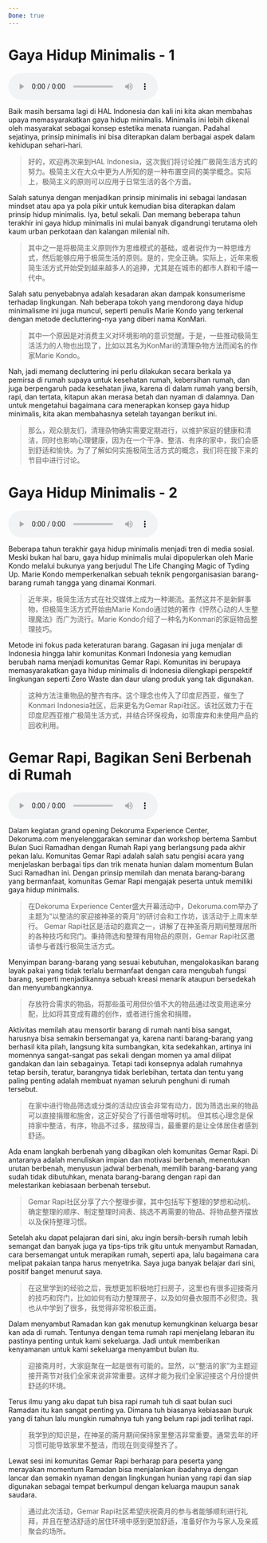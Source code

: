 ```yaml
---
Done: true
---
```


# Gaya Hidup Minimalis - 1

![U4T3 - Gaya Hidup Minimalis - 1](audio/U4T3%20-%20Gaya%20Hidup%20Minimalis%20-%201.m4a)

Baik masih bersama lagi di HAL Indonesia dan kali ini kita akan membahas upaya memasyarakatkan gaya hidup minimalis. Minimalis ini lebih dikenal oleh masyarakat sebagai konsep estetika menata ruangan. Padahal sejatinya, prinsip minimalis ini bisa diterapkan dalam berbagai aspek dalam kehidupan sehari-hari.

> 好的，欢迎再次来到HAL Indonesia，这次我们将讨论推广极简生活方式的努力。极简主义在大众中更为人所知的是一种布置空间的美学概念。实际上，极简主义的原则可以应用于日常生活的各个方面。

Salah satunya dengan menjadikan prinsip minimalis ini sebagai landasan mindset atau apa ya pola pikir untuk kemudian bisa diterapkan dalam prinsip hidup minimalis. Iya, betul sekali. Dan memang beberapa tahun terakhir ini gaya hidup minimalis ini mulai banyak digandrungi terutama oleh kaum urban perkotaan dan kalangan milenial nih.

> 其中之一是将极简主义原则作为思维模式的基础，或者说作为一种思维方式，然后能够应用于极简生活的原则。是的，完全正确。实际上，近年来极简生活方式开始受到越来越多人的追捧，尤其是在城市的都市人群和千禧一代中。

Salah satu penyebabnya adalah kesadaran akan dampak konsumerisme terhadap lingkungan. Nah beberapa tokoh yang mendorong daya hidup minimalisme ini juga muncul, seperti penulis Marie Kondo yang terkenal dengan metode decluttering-nya yang diberi nama KonMari.

> 其中一个原因是对消费主义对环境影响的意识觉醒。于是，一些推动极简生活活力的人物也出现了，比如以其名为KonMari的清理杂物方法而闻名的作家Marie Kondo。

Nah, jadi memang decluttering ini perlu dilakukan secara berkala ya pemirsa di rumah supaya untuk kesehatan rumah, kebersihan rumah, dan juga berpengaruh pada kesehatan jiwa, karena di dalam rumah yang bersih, rapi, dan tertata, kitapun akan merasa betah dan nyaman di dalamnya. Dan untuk mengetahui bagaimana cara menerapkan konsep gaya hidup minimalis, kita akan membahasnya setelah tayangan berikut ini.

> 那么，观众朋友们，清理杂物确实需要定期进行，以维护家庭的健康和清洁，同时也影响心理健康，因为在一个干净、整洁、有序的家中，我们会感到舒适和愉快。为了了解如何实施极简生活方式的概念，我们将在接下来的节目中进行讨论。

# Gaya Hidup Minimalis - 2

![U4T3 - Gaya Hidup Minimalis - 2](audio/U4T3%20-%20Gaya%20Hidup%20Minimalis%20-%202.m4a)

Beberapa tahun terakhir gaya hidup minimalis menjadi tren di media sosial. Meski bukan hal baru, gaya hidup minimalis mulai dipopulerkan oleh Marie Kondo melalui bukunya yang berjudul The Life Changing Magic of Tyding Up. Marie Kondo memperkenalkan sebuah teknik pengorganisasian barang-barang rumah tangga yang dinamai Konmari.

> 近年来，极简生活方式在社交媒体上成为一种潮流。虽然这并不是新鲜事物，但极简生活方式开始由Marie Kondo通过她的著作《怦然心动的人生整理魔法》而广为流行。Marie Kondo介绍了一种名为Konmari的家庭物品整理技巧。

Metode ini fokus pada keteraturan barang. Gagasan ini juga menjalar di Indonesia hingga lahir komunitas Konmari Indonesia yang kemudian berubah nama menjadi komunitas Gemar Rapi. Komunitas ini berupaya memasyarakatkan gaya hidup minimalis di Indonesia dilengkapi perspektif lingkungan seperti Zero Waste dan daur ulang produk yang tak digunakan.

> 这种方法注重物品的整齐有序。这个理念也传入了印度尼西亚，催生了Konmari Indonesia社区，后来更名为Gemar Rapi社区。该社区致力于在印度尼西亚推广极简生活方式，并结合环保视角，如零废弃和未使用产品的回收利用。

# Gemar Rapi, Bagikan Seni Berbenah di Rumah

![U4T3 - Gaya Hidup Minimalis - 3](audio/U4T3%20-%20Gaya%20Hidup%20Minimalis%20-%203.m4a)

Dalam kegiatan grand opening Dekoruma Experience Center, Dekoruma.com menyelenggarakan seminar dan workshop bertema Sambut Bulan Suci Ramadhan dengan Rumah Rapi yang berlangsung pada akhir pekan lalu.
Komunitas Gemar Rapi adalah salah satu pengisi acara yang menjelaskan berbagai tips dan trik menata hunian dalam momentum Bulan Suci Ramadhan ini. Dengan prinsip memilah dan menata barang-barang yang bermanfaat, komunitas Gemar Rapi mengajak peserta untuk memiliki gaya hidup minimalis.

> 在Dekoruma Experience Center盛大开幕活动中，Dekoruma.com举办了主题为“以整洁的家迎接神圣的斋月”的研讨会和工作坊，该活动于上周末举行。
> Gemar Rapi社区是活动的嘉宾之一，讲解了在神圣斋月期间整理居所的各种技巧和窍门。秉持筛选和整理有用物品的原则，Gemar Rapi社区邀请参与者践行极简生活方式。

Menyimpan barang-barang yang sesuai kebutuhan, mengalokasikan barang layak pakai yang tidak terlalu bermanfaat dengan cara mengubah fungsi barang, seperti menjadikannya sebuah kreasi menarik ataupun bersedekah dan menyumbangkannya.

> 存放符合需求的物品，将那些虽可用但价值不大的物品通过改变用途来分配，比如将其变成有趣的创作，或者进行施舍和捐赠。

Aktivitas memilah atau mensortir barang di rumah nanti bisa sangat, harusnya bisa semakin bersemangat ya, karena nanti barang-barang yang berhasil kita pilah, langsung kita sumbangkan, kita sedekahkan, artinya ini momennya sangat-sangat pas sekali dengan momen ya amal dilipat gandakan dan lain sebagainya.
Tetapi tadi konsepnya adalah rumahnya tetap bersih, teratur, barangnya tidak berlebihan, tertata dan tentu yang paling penting adalah membuat nyaman seluruh penghuni di rumah tersebut.

> 在家中进行物品筛选或分类的活动应该会非常有动力，因为筛选出来的物品可以直接捐赠和施舍，这正好契合了行善倍增等时机。
> 但其核心理念是保持家中整洁，有序，物品不过多，摆放得当，最重要的是让全体居住者感到舒适。

Ada enam langkah berbenah yang dibagikan oleh komunitas Gemar Rapi. Di antaranya adalah menuliskan impian dan motivasi berbenah, menentukan urutan berbenah, menyusun jadwal berbenah, memilih barang-barang yang sudah tidak dibutuhkan, menata barang-barang dengan rapi dan melestarikan kebiasaan berbenah tersebut.

> Gemar Rapi社区分享了六个整理步骤，其中包括写下整理的梦想和动机、确定整理的顺序、制定整理时间表、挑选不再需要的物品、将物品整齐摆放以及保持整理习惯。

Setelah aku dapat pelajaran dari sini, aku ingin bersih-bersih rumah lebih semangat dan banyak juga ya tips-tips trik gitu untuk menyambut Ramadan, cara bersemangat untuk merapikan rumah, seperti apa, lalu bagaimana cara melipat pakaian tanpa harus menyetrika. Saya juga banyak belajar dari sini, positif banget menurut saya.

> 在这里学到的经验之后，我想更加积极地打扫房子，这里也有很多迎接斋月的技巧和窍门，比如如何有动力整理房子，以及如何叠衣服而不必熨烫。我也从中学到了很多，我觉得非常积极正面。

Dalam menyambut Ramadan kan gak menutup kemungkinan keluarga besar kan ada di rumah. Tentunya dengan tema rumah rapi menjelang lebaran itu pastinya penting untuk kami sekeluarga. Jadi untuk memberikan kenyamanan untuk kami sekeluarga menyambut bulan itu.

> 迎接斋月时，大家庭聚在一起是很有可能的。显然，以“整洁的家”为主题迎接开斋节对我们全家来说非常重要。这样才能为我们全家迎接这个月份提供舒适的环境。

Terus ilmu yang aku dapat tuh bisa rapi rumah tuh di saat bulan suci Ramadan itu kan sangat penting ya. Dimana tuh biasanya kebiasaan buruk yang di tahun lalu mungkin rumahnya tuh yang belum rapi jadi terlihat rapi.

> 我学到的知识是，在神圣的斋月期间保持家里整洁非常重要。通常去年的坏习惯可能导致家里不整洁，而现在则变得整齐了。

Lewat sesi ini komunitas Gemar Rapi berharap para peserta yang merayakan momentum Ramadan bisa menjalankan ibadahnya dengan lancar dan semakin nyaman dengan lingkungan hunian yang rapi dan siap digunakan sebagai tempat berkumpul dengan keluarga maupun sanak saudara.

> 通过此次活动，Gemar Rapi社区希望庆祝斋月的参与者能够顺利进行礼拜，并且在整洁舒适的居住环境中感到更加舒适，准备好作为与家人及亲戚聚会的场所。
